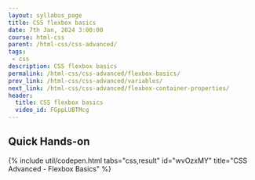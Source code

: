 ```yaml
---
layout: syllabus_page
title: CSS flexbox basics
date: 7th Jan, 2024 3:00:00
course: html-css
parent: /html-css/css-advanced/
tags:
 - css
description: CSS flexbox basics
permalink: /html-css/css-advanced/flexbox-basics/
prev_link: /html-css/css-advanced/variables/
next_link: /html-css/css-advanced/flexbox-container-properties/
header:
  title: CSS flexbox basics
  video_id: FGppLUBTMcg
---
```


## Quick Hands-on

{% include util/codepen.html tabs="css,result" id="wvOzxMY" title="CSS Advanced  - Flexbox Basics"  %}
